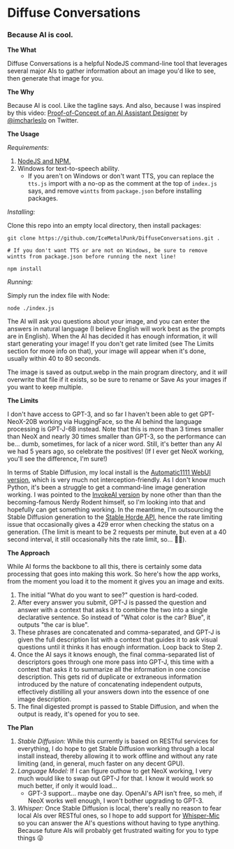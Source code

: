 # Diffuse Conversations
### Because AI is cool.

**The What**

Diffuse Conversations is a helpful NodeJS command-line tool that leverages several major AIs to gather information about an image you'd like to see, then generate that image for you.

**The Why**

Because AI is cool. Like the tagline says. And also, because I was inspired by this video: [Proof-of-Concept of an AI Assistant Designer](https://twitter.com/imcharleslo/status/1580591523447844865?s=20&t=--wluJFUerrrIvTzeqdAiA) by [@imcharleslo](https://twitter.com/imcharleslo/status/1580591523447844865) on Twitter.

**The Usage**

*Requirements:*
1. [NodeJS and NPM.](https://nodejs.org/en/download/)
2. Windows for text-to-speech ability.
    * If you aren't on Windows or don't want TTS, you can replace the `tts.js` import with a no-op as the comment at the top of `index.js` says, and remove `wintts` from `package.json` before installing packages.

*Installing:*

Clone this repo into an empty local directory, then install packages:

    git clone https://github.com/IceMetalPunk/DiffuseConversations.git .

    # If you don't want TTS or are not on Windows, be sure to remove wintts from package.json before running the next line!

    npm install

*Running:*

Simply run the index file with Node:

    node ./index.js

The AI will ask you questions about your image, and you can enter the answers in natural language (I believe English will work best as the prompts are in English). When the AI has decided it has enough information, it will start generating your image! If you don't get rate limited (see The Limits section for more info on that), your image will appear when it's done, usually within 40 to 80 seconds.

The image is saved as output.webp in the main program directory, and it *will* overwrite that file if it exists, so be sure to rename or Save As your images if you want to keep multiple.

**The Limits**

I don't have access to GPT-3, and so far I haven't been able to get GPT-NeoX-20B working via HuggingFace, so the AI behind the language processing is GPT-J-6B instead. Note that this is more than 3 times smaller than NeoX and nearly 30 times smaller than GPT-3, so the performance can be... dumb, sometimes, for lack of a nicer word. Still, it's better than any AI we had 5 years ago, so celebrate the positives! (If I ever get NeoX working, you'll see the difference, I'm sure!)

In terms of Stable Diffusion, my local install is the [Automatic1111 WebUI version](https://github.com/AUTOMATIC1111/stable-diffusion-webui), which is very much not interception-friendly. As I don't know much Python, it's been a struggle to get a command-line image generation working. I was pointed to the [InvokeAI version](https://github.com/invoke-ai/InvokeAI) by none other than than the becoming-famous Nerdy Rodent himself, so I'm looking into that and hopefully can get something working. In the meantime, I'm outsourcing the Stable Diffusion generation to the [Stable Horde API](https://stablehorde.net/), hence the rate limiting issue that occasionally gives a 429 error when checking the status on a generation. (The limit is meant to be 2 requests per minute, but even at a 40 second interval, it still occasionally hits the rate limit, so... 🤷‍♂️).

**The Approach**

While AI forms the backbone to all this, there is certainly some data processing that goes into making this work. So here's how the app works, from the moment you load it to the moment it gives you an image and exits.

1. The initial "What do you want to see?" question is hard-coded.
2. After every answer you submit, GPT-J is passed the question and answer with a context that asks it to combine the two into a single declarative sentence. So instead of "What color is the car? Blue", it outputs "the car is blue".
3. These phrases are concatenated and comma-separated, and GPT-J is given the full description list with a context that guides it to ask visual questions until it thinks it has enough information. Loop back to Step 2.
4. Once the AI says it knows enough, the final comma-separated list of descriptors goes through one more pass into GPT-J, this time with a context that asks it to summarize all the information in one concise description. This gets rid of duplicate or extraneous information introduced by the nature of concatenating independent outputs, effectively distilling all your answers down into the essence of one image description.
5. The final digested prompt is passed to Stable Diffusion, and when the output is ready, it's opened for you to see.

**The Plan**

1. *Stable Diffusion:* While this currently is based on RESTful services for everything, I do hope to get Stable Diffusion working through a local install instead, thereby allowing it to work offline and without any rate limiting (and, in general, much faster on any decent GPU).
2. *Language Model:* If I can figure outhow to get NeoX working, I very much would like to swap out GPT-J for that. I know it would work so much better, if only it would load...
    * GPT-3 support... maybe one day. OpenAI's API isn't free, so meh, if NeoX works well enough, I won't bother upgrading to GPT-3.
3. *Whisper:* Once Stable Diffusion is local, there's really no reason to fear local AIs over RESTful ones, so I hope to add support for [Whisper-Mic](https://github.com/mallorbc/whisper_mic) so you can answer the AI's questions without having to type anything. Because future AIs will probably get frustrated waiting for you to type things 😜